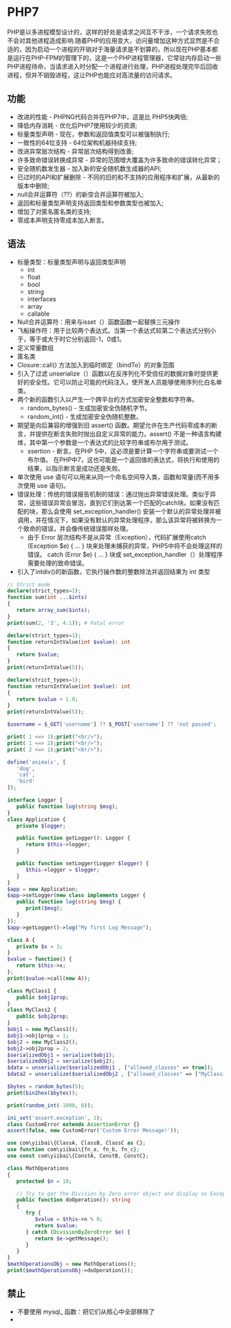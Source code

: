 # PHP7

PHP是以多进程模型设计的，这样的好处是请求之间互不干涉，一个请求失败也不会对其他进程造成影响.随着PHP的应用变大，访问量增加这种方式显然是不合适的，因为启动一个进程的开销对于海量请求是不划算的，所以现在PHP基本都是运行在PHP-FPM的管理下的，这是一个PHP进程管理器，它常驻内存启动一些PHP进程待命，当请求进入时分配一个进程进行处理，PHP进程处理完毕后回收进程，但并不销毁进程，这让PHP也能应对高流量的访问请求。

## 功能

* 改进的性能 - PHPNG代码合并在PHP7中，这是比 PHP5快两倍;
* 降低内存消耗 - 优化后PHP7使用较少的资源;
* 标量类型声明 - 现在，参数和返回值类型可以被强制执行;
* 一致性的64位支持 - 64位架构机器持续支持;
* 改进异常层次结构 - 异常层次结构得到改善;
* 许多致命错误转换成异常 - 异常的范围增大覆盖为许多致命的错误转化异常；
* 安全随机数发生器 - 加入新的安全随机数生成器的API;
* 已过时的API和扩展删除 - 不同的旧的和不支持的应用程序和扩展，从最新的版本中删除;
* null合并运算符（??）的新空合并运算符被加入;
* 返回和标量类型声明支持返回类型和参数类型也被加入;
* 增加了对匿名匿名类的支持;
* 零成本声明支持零成本加入断言。

## 语法

* 标量类型：标量类型声明与返回类型声明
    - int
    - float
    - bool
    - string
    - interfaces
    - array
    - callable
* Null合并运算符：用来与isset（）函数函数一起替换三元操作
* 飞船操作符：用于比较两个表达式。当第一个表达式较第二个表达式分别小于，等于或大于时它分别返回-1，0或1。
* 定义常量数组
* 匿名类
* Closure::call() 方法加入到临时绑定（bindTo）的对象范围
* 引入了过滤 unserialize（）函数以在反序列化不受信任的数据对象时提供更好的安全性。它可以防止可能的代码注入，使开发人员能够使用序列化白名单类。
* 两个新的函数引入以产生一个跨平台的方式加密安全整数和字符串。
    - random_bytes() - 生成加密安全伪随机字节。
    - random_int() - 生成加密安全伪随机整数。
* 期望是向后兼容的增强到旧 assert() 函数。期望允许在生产代码零成本的断言，并提供在断言失败时抛出自定义异常的能力。assert() 不是一种语言构建体，其中第一个参数是一个表达式的比较字符串或布尔用于测试。
    - ssertion - 断言。在PHP 5中，这必须是要计算一个字符串或要测试一个布尔值。 在PHP中7，这也可能是一个返回值的表达式，将执行和使用的结果，以指示断言是成功还是失败。
* 单次使用 use 语句可以用来从同一个命名空间导入类，函数和常量(而不用多次使用 use 语句)。
* 错误处理：传统的错误报告机制的错误：通过抛出异常错误处理。类似于异常，这些错误异常会冒泡，直到它们到达第一个匹配的catch块。如果没有匹配的块，那么会使用 set_exception_handler() 安装一个默认的异常处理并被调用，并在情况下，如果没有默认的异常处理程序，那么该异常将被转换为一个致命的错误，并会像传统错误那样处理。
    - 由于 Error 层次结构不是从异常（Exception），代码扩展使用catch (Exception $e) { ... } 块来处理未捕获的异常，PHP5中将不会处理这样的错误。  catch (Error $e) { ... } 块或 set_exception_handler（）处理程序需要处理的致命错误。
* 引入了intdiv()的新函数，它执行操作数的整数除法并返回结果为 int 类型

```php
// Strict mode
declare(strict_types=1);
function sum(int ...$ints)
{
   return array_sum($ints);
}
print(sum(2, '3', 4.1)); # Fatal error

declare(strict_types=1);
function returnIntValue(int $value): int
{
   return $value;
}
print(returnIntValue(5));

declare(strict_types=1);
function returnIntValue(int $value): int
{
   return $value + 1.0;
}
print(returnIntValue(5));

$username = $_GET['username'] ?? $_POST['username'] ?? 'not passed';

print( 1 <=> 1);print("<br/>");
print( 1 <=> 2);print("<br/>");
print( 2 <=> 1);print("<br/>");

define('animals', [
   'dog',
   'cat',
   'bird'
]);

interface Logger {
   public function log(string $msg);
}
class Application {
   private $logger;

   public function getLogger(): Logger {
      return $this->logger;
   }

   public function setLogger(Logger $logger) {
      $this->logger = $logger;
   }
}
$app = new Application;
$app->setLogger(new class implements Logger {
   public function log(string $msg) {
      print($msg);
   }
});
$app->getLogger()->log("My first Log Message");

class A {
   private $x = 1;
}
$value = function() {
   return $this->x;
};
print($value->call(new A));

class MyClass1 {
   public $obj1prop;
}
class MyClass2 {
   public $obj2prop;
}
$obj1 = new MyClass1();
$obj1->obj1prop = 1;
$obj2 = new MyClass2();
$obj2->obj2prop = 2;
$serializedObj1 = serialize($obj1);
$serializedObj2 = serialize($obj2);
$data = unserialize($serializedObj1 , ["allowed_classes" => true]);
$data2 = unserialize($serializedObj2 , ["allowed_classes" => ["MyClass1", "MyClass2"]]);

$bytes = random_bytes(5);
print(bin2hex($bytes));

print(random_int(-1000, 0));

ini_set('assert.exception', 1);
class CustomError extends AssertionError {}
assert(false, new CustomError('Custom Error Message!'));

use com\yiibai\{ClassA, ClassB, ClassC as C};
use function com\yiibai\{fn_a, fn_b, fn_c};
use const com\yiibai\{ConstA, ConstB, ConstC};

class MathOperations
{
   protected $n = 10;

   // Try to get the Division by Zero error object and display as Exception
   public function doOperation(): string
   {
      try {
         $value = $this->n % 0;
         return $value;
      } catch (DivisionByZeroError $e) {
         return $e->getMessage();
      }
   }
}
$mathOperationsObj = new MathOperations();
print($mathOperationsObj->doOperation());
```

## 禁止

*  不要使用 mysql_ 函数：把它们从核心中全部移除了
*  
